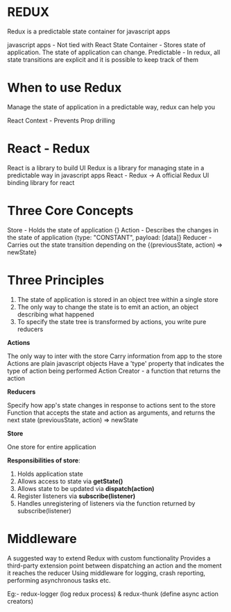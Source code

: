 # REDUX

Redux is a predictable state container for javascript apps


javascript apps - Not tied with React
State Container - Stores state of application. The state of application can change. 
Predictable -  In redux, all state transitions are explicit and it is possible to keep track of them

# When to use Redux

Manage the state of application in a predictable way, redux can help you

React Context - Prevents Prop drilling

# React - Redux
React is a library to build UI 
Redux is a library for managing state in a predictable way in javascript apps
React - Redux -> A official Redux UI binding library for react

# Three Core Concepts

Store - Holds the state of application {}
Action - Describes the changes in the state of application {type: "CONSTANT", payload: [data]}
Reducer - Carries out the state transition depending on the  {(previousState, action) => newState}

# Three Principles

1. The state of application is stored in an object tree within a single store
2. The only way to change the state is to emit an action, an object describing what happened
3. To specify the state tree is transformed by actions, you write pure reducers

**Actions**

The only way to inter with the store
Carry information from app to the store
Actions are plain javascript objects
Have a 'type' property that indicates the type of action being performed
Action Creator - a function that returns the action

**Reducers**

Specify how app's state changes in response to actions sent to the store
Function that accepts the state and action as arguments, and returns the next state 
(previousState, action) => newState

**Store**

One store for entire application

**Responsibilities of store**:
1. Holds application state
2. Allows access to state via **getState()**
3. Allows state to be updated via **dispatch(action)**
4. Register listeners via **subscribe(listener)**
5. Handles unregistering of listeners via the function returned by subscribe(listener)

# Middleware

A suggested way to extend Redux with custom functionality
Provides a third-party extension point between dispatching an action and the moment it reaches the reducer
Using middleware for logging, crash reporting, performing asynchronous tasks etc.

Eg:- redux-logger (log redux process) & redux-thunk (define async action creators)


